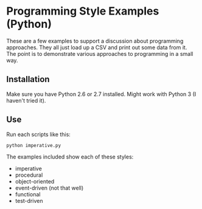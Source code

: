 Programming Style Examples (Python)
===================================

These are a few examples to support a discussion about programming approaches.  They all
just load up a CSV and print out some data from it.  The point is to demonstrate various
approaches to programming in a small way.

Installation
-------------

Make sure you have Python 2.6 or 2.7 installed.  Might work with Python 3 (I haven't tried it).

Use
---

Run each scripts like this:
```
python imperative.py
```

The examples included show each of these styles:
* imperative
* procedural
* object-oriented
* event-driven (not that well)
* functional
* test-driven
